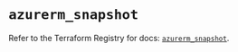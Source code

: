 # `azurerm_snapshot`

Refer to the Terraform Registry for docs: [`azurerm_snapshot`](https://registry.terraform.io/providers/hashicorp/azurerm/4.49.0/docs/resources/snapshot).
